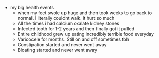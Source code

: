   * my big health events
    * when my feet swole up huge and then took weeks to go back to normal. I literally couldnt walk. It hurt so much
    * All the times i had calcium oxalate kidney stones
    * Infected tooth for 1-2 years and then finally got it pulled
    * Entire childhood grew up eating incredibly terrible food everyday
    * Varicocele for months. Still on and off sometimes tbh
    * Constipation started and never went away
    * Bloating started and never went away
